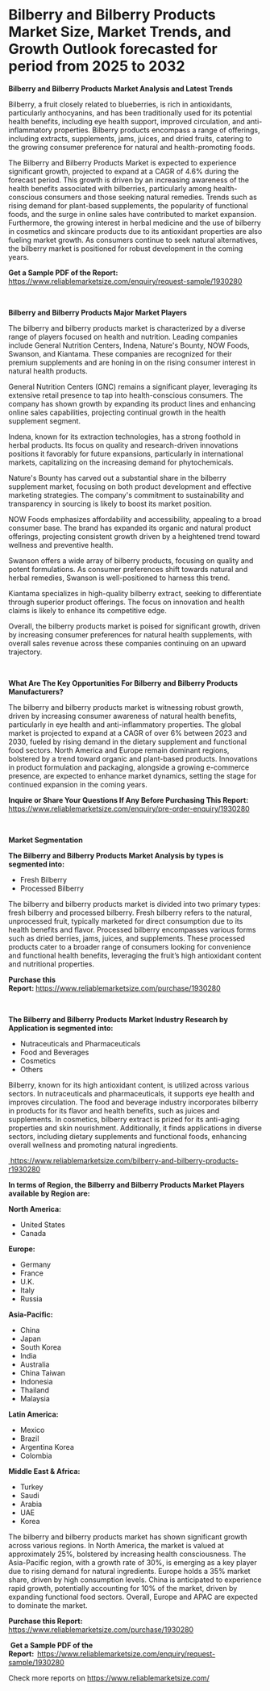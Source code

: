 <p><h1>Bilberry and Bilberry Products Market Size, Market Trends, and Growth Outlook forecasted for period from 2025 to 2032</h1></p><p><strong>Bilberry and Bilberry Products Market Analysis and Latest Trends</strong></p>
<p><p>Bilberry, a fruit closely related to blueberries, is rich in antioxidants, particularly anthocyanins, and has been traditionally used for its potential health benefits, including eye health support, improved circulation, and anti-inflammatory properties. Bilberry products encompass a range of offerings, including extracts, supplements, jams, juices, and dried fruits, catering to the growing consumer preference for natural and health-promoting foods.</p><p>The Bilberry and Bilberry Products Market is expected to experience significant growth, projected to expand at a CAGR of 4.6% during the forecast period. This growth is driven by an increasing awareness of the health benefits associated with bilberries, particularly among health-conscious consumers and those seeking natural remedies. Trends such as rising demand for plant-based supplements, the popularity of functional foods, and the surge in online sales have contributed to market expansion. Furthermore, the growing interest in herbal medicine and the use of bilberry in cosmetics and skincare products due to its antioxidant properties are also fueling market growth. As consumers continue to seek natural alternatives, the bilberry market is positioned for robust development in the coming years.</p></p>
<p><strong>Get a Sample PDF of the Report:&nbsp;</strong> <a href="https://www.reliablemarketsize.com/enquiry/request-sample/1930280?utm_campaign=1789&utm_medium=2&utm_source=Github&utm_content=ia&utm_term=14022025&utm_id=bilberry-and-bilberry-products">https://www.reliablemarketsize.com/enquiry/request-sample/1930280</a></p>
<p>&nbsp;</p>
<p><strong>Bilberry and Bilberry Products Major Market Players</strong></p>
<p><p>The bilberry and bilberry products market is characterized by a diverse range of players focused on health and nutrition. Leading companies include General Nutrition Centers, Indena, Nature's Bounty, NOW Foods, Swanson, and Kiantama. These companies are recognized for their premium supplements and are honing in on the rising consumer interest in natural health products.</p><p>General Nutrition Centers (GNC) remains a significant player, leveraging its extensive retail presence to tap into health-conscious consumers. The company has shown growth by expanding its product lines and enhancing online sales capabilities, projecting continual growth in the health supplement segment.</p><p>Indena, known for its extraction technologies, has a strong foothold in herbal products. Its focus on quality and research-driven innovations positions it favorably for future expansions, particularly in international markets, capitalizing on the increasing demand for phytochemicals.</p><p>Nature's Bounty has carved out a substantial share in the bilberry supplement market, focusing on both product development and effective marketing strategies. The company's commitment to sustainability and transparency in sourcing is likely to boost its market position.</p><p>NOW Foods emphasizes affordability and accessibility, appealing to a broad consumer base. The brand has expanded its organic and natural product offerings, projecting consistent growth driven by a heightened trend toward wellness and preventive health.</p><p>Swanson offers a wide array of bilberry products, focusing on quality and potent formulations. As consumer preferences shift towards natural and herbal remedies, Swanson is well-positioned to harness this trend.</p><p>Kiantama specializes in high-quality bilberry extract, seeking to differentiate through superior product offerings. The focus on innovation and health claims is likely to enhance its competitive edge.</p><p>Overall, the bilberry products market is poised for significant growth, driven by increasing consumer preferences for natural health supplements, with overall sales revenue across these companies continuing on an upward trajectory.</p></p>
<p>&nbsp;</p>
<p><strong>What Are The Key Opportunities For Bilberry and Bilberry Products Manufacturers?</strong></p>
<p><p>The bilberry and bilberry products market is witnessing robust growth, driven by increasing consumer awareness of natural health benefits, particularly in eye health and anti-inflammatory properties. The global market is projected to expand at a CAGR of over 6% between 2023 and 2030, fueled by rising demand in the dietary supplement and functional food sectors. North America and Europe remain dominant regions, bolstered by a trend toward organic and plant-based products. Innovations in product formulation and packaging, alongside a growing e-commerce presence, are expected to enhance market dynamics, setting the stage for continued expansion in the coming years.</p></p>
<p><strong>Inquire or Share Your Questions If Any Before Purchasing This Report:</strong> <a href="https://www.reliablemarketsize.com/enquiry/pre-order-enquiry/1930280?utm_campaign=1789&utm_medium=2&utm_source=Github&utm_content=ia&utm_term=14022025&utm_id=bilberry-and-bilberry-products">https://www.reliablemarketsize.com/enquiry/pre-order-enquiry/1930280</a></p>
<p>&nbsp;</p>
<p><strong>Market Segmentation</strong></p>
<p><strong>The Bilberry and Bilberry Products Market Analysis by types is segmented into:</strong></p>
<p><ul><li>Fresh Bilberry</li><li>Processed Bilberry</li></ul></p>
<p><p>The bilberry and bilberry products market is divided into two primary types: fresh bilberry and processed bilberry. Fresh bilberry refers to the natural, unprocessed fruit, typically marketed for direct consumption due to its health benefits and flavor. Processed bilberry encompasses various forms such as dried berries, jams, juices, and supplements. These processed products cater to a broader range of consumers looking for convenience and functional health benefits, leveraging the fruit’s high antioxidant content and nutritional properties.</p></p>
<p><strong>Purchase this Report:&nbsp;</strong><a href="https://www.reliablemarketsize.com/purchase/1930280?utm_campaign=1789&utm_medium=2&utm_source=Github&utm_content=ia&utm_term=14022025&utm_id=bilberry-and-bilberry-products">https://www.reliablemarketsize.com/purchase/1930280</a></p>
<p>&nbsp;</p>
<p><strong>The Bilberry and Bilberry Products Market Industry Research by Application is segmented into:</strong></p>
<p><ul><li>Nutraceuticals and Pharmaceuticals</li><li>Food and Beverages</li><li>Cosmetics</li><li>Others</li></ul></p>
<p><p>Bilberry, known for its high antioxidant content, is utilized across various sectors. In nutraceuticals and pharmaceuticals, it supports eye health and improves circulation. The food and beverage industry incorporates bilberry in products for its flavor and health benefits, such as juices and supplements. In cosmetics, bilberry extract is prized for its anti-aging properties and skin nourishment. Additionally, it finds applications in diverse sectors, including dietary supplements and functional foods, enhancing overall wellness and promoting natural ingredients.</p></p>
<p><a href="https://www.reliablemarketsize.com/bilberry-and-bilberry-products-r1930280?utm_campaign=1789&utm_medium=2&utm_source=Github&utm_content=ia&utm_term=14022025&utm_id=bilberry-and-bilberry-products">&nbsp;https://www.reliablemarketsize.com/bilberry-and-bilberry-products-r1930280</a></p>
<p><strong>In terms of Region, the Bilberry and Bilberry Products Market Players available by Region are:</strong></p>
<p>
    <p> <strong> North America: </strong>
        <ul>
            <li>United States</li>
            <li>Canada</li>
        </ul>
        </p> 
    <p> <strong> Europe: </strong>
        <ul>
            <li>Germany</li>
            <li>France</li>
            <li>U.K.</li>
            <li>Italy</li>
            <li>Russia</li>
        </ul>
        </p> 
    <p> <strong> Asia-Pacific: </strong>
        <ul>
            <li>China</li>
            <li>Japan</li>
            <li>South Korea</li>
            <li>India</li>
            <li>Australia</li>
            <li>China Taiwan</li>
            <li>Indonesia</li>
            <li>Thailand</li>
            <li>Malaysia</li>
        </ul>
        </p> 
    <p> <strong> Latin America: </strong>
        <ul>
            <li>Mexico</li>
            <li>Brazil</li>
            <li>Argentina Korea</li>
            <li>Colombia</li>
        </ul>
        </p> 
    <p> <strong> Middle East & Africa: </strong>
        <ul>
            <li>Turkey</li>
            <li>Saudi</li>
            <li>Arabia</li>
            <li>UAE</li>
            <li>Korea</li>
        </ul>
    </p>
    </p>
<p><p>The bilberry and bilberry products market has shown significant growth across various regions. In North America, the market is valued at approximately 25%, bolstered by increasing health consciousness. The Asia-Pacific region, with a growth rate of 30%, is emerging as a key player due to rising demand for natural ingredients. Europe holds a 35% market share, driven by high consumption levels. China is anticipated to experience rapid growth, potentially accounting for 10% of the market, driven by expanding functional food sectors. Overall, Europe and APAC are expected to dominate the market.</p></p>
<p><strong>Purchase this Report: </strong><a href="https://www.reliablemarketsize.com/purchase/1930280?utm_campaign=1789&utm_medium=2&utm_source=Github&utm_content=ia&utm_term=14022025&utm_id=bilberry-and-bilberry-products">https://www.reliablemarketsize.com/purchase/1930280</a></p>
<p>&nbsp;<strong>Get a Sample PDF of the Report:&nbsp;&nbsp;</strong><a href="https://www.reliablemarketsize.com/enquiry/request-sample/1930280?utm_campaign=1789&utm_medium=2&utm_source=Github&utm_content=ia&utm_term=14022025&utm_id=bilberry-and-bilberry-products">https://www.reliablemarketsize.com/enquiry/request-sample/1930280</a></p>
<p><strong></strong></p>
<p>Check more reports on <a href="https://www.reliablemarketsize.com/?utm_campaign=1789&utm_medium=2&utm_source=Github&utm_content=ia&utm_term=14022025&utm_id=bilberry-and-bilberry-products">https://www.reliablemarketsize.com/</a></p>
